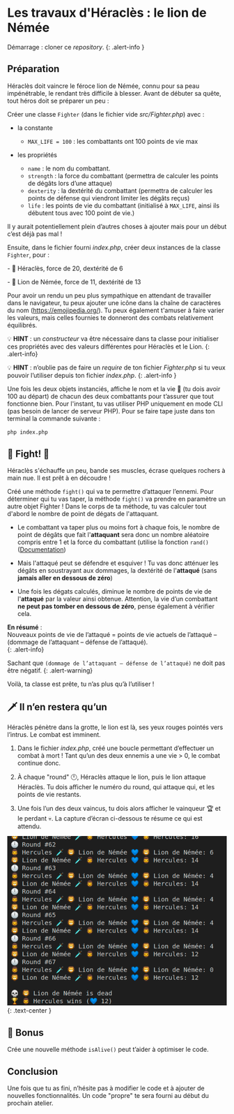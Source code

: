 # Les travaux d'Héraclès : le lion de Némée

Démarrage : cloner ce *repository*.
{: .alert-info }

## Préparation

Héraclès doit vaincre le féroce lion de Némée, connu pour sa peau impénétrable, le rendant très difficile à blesser. Avant de débuter sa quête, tout héros doit se préparer un peu :

Créer une classe `Fighter` (dans le fichier vide *src/Fighter.php*) avec :

- la constante
    - `MAX_LIFE = 100` : les combattants ont 100 points de vie max

- les propriétés
    - `name` : le nom du combattant.
    - `strength` : la force du combattant (permettra de calculer les points de dégâts lors d’une attaque)
    - `dexterity` : la dextérité du combattant (permettra de calculer les points de défense qui viendront limiter les dégâts reçus)
    - `life` : les points de vie du combattant (initialisé à `MAX_LIFE`, ainsi ils débutent tous avec 100 point de vie.)

Il y aurait potentiellement plein d’autres choses à ajouter mais pour un début c’est déjà pas mal !

Ensuite, dans le fichier fourni *index.php*, créer deux instances de la classe `Fighter`, pour :

- 🧔 Héraclès, force de 20, dextérité de 6

- 🦁 Lion de Némée, force de 11, dextérité de 13

Pour avoir un rendu un peu plus sympathique en attendant de travailler dans le navigateur, tu peux ajouter une icône dans la chaîne de caractères du nom (https://emojipedia.org/).
Tu peux également t'amuser à faire varier les valeurs, mais celles fournies te donneront des combats relativement équilibrés.

💡 **HINT** : un *constructeur* va être nécessaire dans ta classe pour initialiser ces propriétés avec des valeurs différentes pour Héraclès et le Lion.
{: .alert-info}

💡 **HINT** : n’oublie pas de faire un *require* de ton fichier *Fighter.php* si tu veux pouvoir l’utiliser depuis ton fichier *index.php*.
{: .alert-info }

Une fois les deux objets instanciés, affiche le nom et la vie 💙 (tu dois avoir 100 au départ) de chacun des deux combattants pour t’assurer que tout fonctionne bien. Pour l'instant, tu vas utiliser PHP uniquement en mode CLI (pas besoin de lancer de serveur PHP).
Pour se faire tape juste dans ton terminal la commande suivante :
```bash
php index.php
``` 

## 🧔 Fight! 🦁

Héraclès s'échauffe un peu, bande ses muscles, écrase quelques rochers à main nue. Il est prêt à en découdre !

Créé une méthode `fight()` qui va te permettre d’attaquer l’ennemi. Pour déterminer qui tu vas taper, la méthode `fight()` va prendre en paramètre un autre objet Fighter ! Dans le corps de ta méthode, tu vas calculer tout d'abord le nombre de point de dégats de l'attaquant.

- Le combattant va taper plus ou moins fort à chaque fois, le nombre de point de dégâts que fait l'**attaquant** sera donc un nombre aléatoire compris entre 1 et la force du combattant (utilise la fonction `rand()` ([Documentation](https://www.php.net/manual/fr/function.rand.php))

- Mais l'attaqué peut se défendre et esquiver ! Tu vas donc atténuer les dégâts en soustrayant aux dommages, la dextérité de l'**attaqué** (sans **jamais aller en dessous de zéro**)

- Une fois les dégats calculés, diminue le nombre de points de vie de l'**attaqué** par la valeur ainsi obtenue. Attention, la vie d’un combattant **ne peut pas tomber en dessous de zéro**, pense également à vérifier cela.

**En résumé**  :  
Nouveaux points de vie de l’attaqué = points de vie actuels de l’attaqué – (dommage de l’attaquant – défense de l’attaqué).  
{: .alert-info}

Sachant que `(dommage de l’attaquant – défense de l’attaqué)` ne doit pas être négatif.
{: .alert-warning}


Voilà, ta classe est prête, tu n’as plus qu’à l’utiliser !

## 🗡️ Il n’en restera qu’un

Héraclès pénètre dans la grotte, le lion est là, ses yeux rouges pointés vers l’intrus. Le combat est imminent.

1. Dans le fichier *index.php*, créé une boucle permettant d’effectuer un combat à mort ! Tant qu’un des deux ennemis a une vie > 0, le combat continue donc.

2. À chaque "round" 🕛, Héraclès attaque le lion, puis le lion attaque Héraclès. Tu dois afficher le numéro du round, qui attaque qui, et les points de vie restants. 

3. Une fois l’un des deux vaincus, tu dois alors afficher le vainqueur 🏆 et le perdant 💀. La capture d’écran ci-dessous te résume ce qui est attendu.

![instructions](instructions.png)
{: .text-center }

## 🎁 Bonus
Crée une nouvelle méthode `isAlive()` peut t’aider à optimiser le code.

## Conclusion

Une fois que tu as fini, n’hésite pas à modifier le code et à ajouter de nouvelles fonctionnalités.
Un code "propre" te sera fourni au début du prochain atelier.
